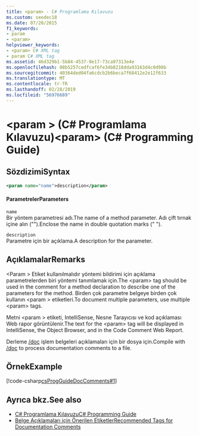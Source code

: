 ```yaml
---
title: <param> - C# Programlama Kılavuzu
ms.custom: seodec18
ms.date: 07/20/2015
f1_keywords:
- param
- <param>
helpviewer_keywords:
- <param> C# XML tag
- param C# XML tag
ms.assetid: 46d329b1-5b84-4537-9e17-73ca97313e4e
ms.openlocfilehash: 08b5257cedfcaf6fe34b8218dda93163d4c0d98b
ms.sourcegitcommit: 40364ded04fa6cdcb2b6beca7f68412e2e12f633
ms.translationtype: MT
ms.contentlocale: tr-TR
ms.lasthandoff: 02/28/2019
ms.locfileid: "56976689"
---
```

# <a name="param-c-programming-guide"></a><span data-ttu-id="37b1d-102">\<param > (C# Programlama Kılavuzu)</span><span class="sxs-lookup"><span data-stu-id="37b1d-102">\<param> (C# Programming Guide)</span></span>
## <a name="syntax"></a><span data-ttu-id="37b1d-103">Sözdizimi</span><span class="sxs-lookup"><span data-stu-id="37b1d-103">Syntax</span></span>  
  
```xml  
<param name="name">description</param>  
```  
  
#### <a name="parameters"></a><span data-ttu-id="37b1d-104">Parametreler</span><span class="sxs-lookup"><span data-stu-id="37b1d-104">Parameters</span></span>  
 `name`  
 <span data-ttu-id="37b1d-105">Bir yöntem parametresi adı.</span><span class="sxs-lookup"><span data-stu-id="37b1d-105">The name of a method parameter.</span></span> <span data-ttu-id="37b1d-106">Adı çift tırnak içine alın ("").</span><span class="sxs-lookup"><span data-stu-id="37b1d-106">Enclose the name in double quotation marks (" ").</span></span>  
  
 `description`  
 <span data-ttu-id="37b1d-107">Parametre için bir açıklama.</span><span class="sxs-lookup"><span data-stu-id="37b1d-107">A description for the parameter.</span></span>  
  
## <a name="remarks"></a><span data-ttu-id="37b1d-108">Açıklamalar</span><span class="sxs-lookup"><span data-stu-id="37b1d-108">Remarks</span></span>  
 <span data-ttu-id="37b1d-109">\<Param > Etiket kullanılmalıdır yöntemi bildirimi için açıklama parametrelerden biri yöntemi tanımlamak için.</span><span class="sxs-lookup"><span data-stu-id="37b1d-109">The \<param> tag should be used in the comment for a method declaration to describe one of the parameters for the method.</span></span> <span data-ttu-id="37b1d-110">Birden çok parametre belgeye birden çok kullanın \<param > etiketleri.</span><span class="sxs-lookup"><span data-stu-id="37b1d-110">To document multiple parameters, use multiple \<param> tags.</span></span>  
  
 <span data-ttu-id="37b1d-111">Metni \<param > etiketi, IntelliSense, Nesne Tarayıcısı ve kod açıklaması Web rapor görüntülenir.</span><span class="sxs-lookup"><span data-stu-id="37b1d-111">The text for the \<param> tag will be displayed in IntelliSense, the Object Browser, and in the Code Comment Web Report.</span></span>  
  
 <span data-ttu-id="37b1d-112">Derleme [/doc](../../../csharp/language-reference/compiler-options/doc-compiler-option.md) işlem belgeleri açıklamaları için bir dosya için.</span><span class="sxs-lookup"><span data-stu-id="37b1d-112">Compile with [/doc](../../../csharp/language-reference/compiler-options/doc-compiler-option.md) to process documentation comments to a file.</span></span>  
  
## <a name="example"></a><span data-ttu-id="37b1d-113">Örnek</span><span class="sxs-lookup"><span data-stu-id="37b1d-113">Example</span></span>  
 [!code-csharp[csProgGuideDocComments#1](~/samples/snippets/csharp/VS_Snippets_VBCSharp/csProgGuideDocComments/CS/DocComments.cs#1)]  
  
## <a name="see-also"></a><span data-ttu-id="37b1d-114">Ayrıca bkz.</span><span class="sxs-lookup"><span data-stu-id="37b1d-114">See also</span></span>

- [<span data-ttu-id="37b1d-115">C# Programlama Kılavuzu</span><span class="sxs-lookup"><span data-stu-id="37b1d-115">C# Programming Guide</span></span>](../../../csharp/programming-guide/index.md)
- [<span data-ttu-id="37b1d-116">Belge Açıklamaları için Önerilen Etiketler</span><span class="sxs-lookup"><span data-stu-id="37b1d-116">Recommended Tags for Documentation Comments</span></span>](../../../csharp/programming-guide/xmldoc/recommended-tags-for-documentation-comments.md)
